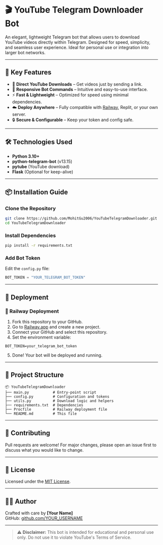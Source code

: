 # 🎬 YouTube Telegram Downloader Bot

An elegant, lightweight Telegram bot that allows users to download YouTube videos directly within Telegram. Designed for speed, simplicity, and seamless user experience. Ideal for personal use or integration into larger bot networks.

---

## 🚀 Key Features

- 🎥 **Direct YouTube Downloads** – Get videos just by sending a link.
- 🤖 **Responsive Bot Commands** – Intuitive and easy-to-use interface.
- ⚡ **Fast & Lightweight** – Optimized for speed using minimal dependencies.
- ☁️ **Deploy Anywhere** – Fully compatible with [Railway](https://railway.app), Replit, or your own server.
- 🔒 **Secure & Configurable** – Keep your token and config safe.

---

## 🛠️ Technologies Used

- **Python 3.10+**
- **python-telegram-bot** (v13.15)
- **pytube** (YouTube download)
- **Flask** (Optional for keep-alive)

---

## 📦 Installation Guide

### Clone the Repository

```bash
git clone https://github.com/MohitGu2006/YouTubeTelegramDownloader.git
cd YouTubeTelegramDownloader
```

### Install Dependencies

```bash
pip install -r requirements.txt
```

### Add Bot Token

Edit the `config.py` file:

```python
BOT_TOKEN = "YOUR_TELEGRAM_BOT_TOKEN"
```

---

## 📡 Deployment

### 🚉 Railway Deployment

1. Fork this repository to your GitHub.
2. Go to [Railway.app](https://railway.app) and create a new project.
3. Connect your GitHub and select this repository.
4. Set the environment variable:

```
BOT_TOKEN=your_telegram_bot_token
```

5. Done! Your bot will be deployed and running.

---

## 📁 Project Structure

```
📦 YouTubeTelegramDownloader
├── main.py           # Entry-point script
├── config.py         # Configuration and tokens
├── utils.py          # Download logic and helpers
├── requirements.txt  # Dependencies
├── Procfile          # Railway deployment file
└── README.md         # This file
```

---

## 🤝 Contributing

Pull requests are welcome! For major changes, please open an issue first to discuss what you would like to change.

---

## 📜 License

Licensed under the [MIT License](https://opensource.org/licenses/MIT).

---

## 👨‍💻 Author

Crafted with care by **[Your Name]**  
GitHub: [github.com/YOUR_USERNAME]([https://github.com/MohitGu2006])

---

> ⚠️ **Disclaimer:** This bot is intended for educational and personal use only. Do not use it to violate YouTube's Terms of Service.
